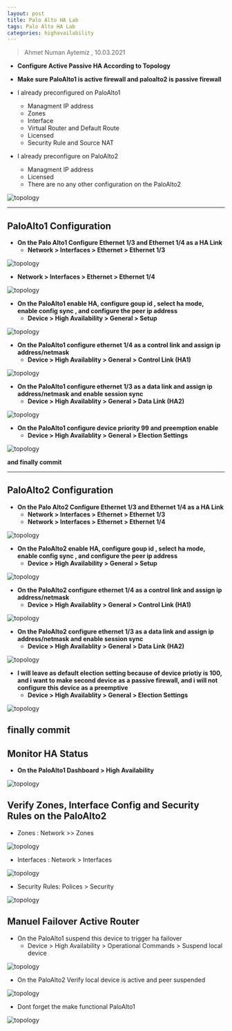 ```yaml
---
layout: post
title: Palo Alto HA Lab
tags: Palo Alto HA Lab
categories: highavailability
---
```


> Ahmet Numan Aytemiz , 10.03.2021

- **Configure Active Passive HA According to Topology**

- **Make sure PaloAlto1 is active firewall and paloalto2 is passive firewall**

- I already preconfigured on PaloAlto1
  - Managment IP address
  - Zones
  - Interface
  - Virtual Router and Default Route
  - Licensed
  - Security Rule and Source NAT 
- I already preconfigure on PaloAlto2
  - Managment IP address
  - Licensed
  - There are no any other configuration on the PaloAlto2

![topology](/img/pa_ha_lab1.PNG)


---

## PaloAlto1 Configuration

- **On the Palo Alto1 Configure Ethernet 1/3 and Ethernet 1/4 as a HA Link**
  - **Network > Interfaces > Ethernet > Ethernet 1/3**

![topology](/img/pa1_ethernet13.PNG)

  - **Network > Interfaces > Ethernet > Ethernet 1/4**

![topology](/img/pa_ethernet14.PNG)

- **On the PaloAlto1 enable HA, configure goup id , select ha mode, enable config sync , and configure the peer ip address**
  - **Device > High Availability > General > Setup**

![topology](/img/ha_setup.PNG)

- **On the PaloAlto1 configure ethernet 1/4 as a control link and assign ip address/netmask**
  - **Device > High Availablity > General > Control Link (HA1)**

![topology](/img/control_link.PNG)

- **On the PaloAlto1 configure ethernet 1/3 as a data link and assign ip address/netmask and enable session sync**
  - **Device > High Availablity > General > Data Link (HA2)**

![topology](/img/data_link.PNG)

- **On the PaloAlto1 configure device priority 99 and preemption enable**
  - **Device > High Availablity > General > Election Settings**

![topology](/img/prio.PNG)

**and finally commit**

---

## PaloAlto2 Configuration


- **On the Palo Alto2 Configure Ethernet 1/3 and Ethernet 1/4 as a HA Link**
  - **Network > Interfaces > Ethernet > Ethernet 1/3**
  - **Network > Interfaces > Ethernet > Ethernet 1/4**

![topology](/img/pa2_ha.PNG)

- **On the PaloAlto2 enable HA, configure goup id , select ha mode, enable config sync , and configure the peer ip address**
  - **Device > High Availability > General > Setup**

![topology](/img/pa2_setup.PNG)

- **On the PaloAlto2 configure ethernet 1/4 as a control link and assign ip address/netmask**
  - **Device > High Availablity > General > Control Link (HA1)**

![topology](/img/pa2_e14.PNG)

- **On the PaloAlto2 configure ethernet 1/3 as a data link and assign ip address/netmask and enable session sync**
  - **Device > High Availablity > General > Data Link (HA2)**

![topology](/img/pa2_e13.PNG)

- **I will leave as default election setting because of device priotiy is 100, and i want to make second device as a passive firewall, and i will not configure this device as a preemptive**
  - **Device > High Availablity > General > Election Settings**

![topology](/img/elect2.PNG)


**finally commit**
---

## Monitor HA Status

- **On the PaloAlto1 Dashboard > High Availability**

![topology](/img/ha_status.PNG)

## Verify Zones, Interface Config and Security Rules on the PaloAlto2

- Zones : Network >> Zones

![topology](/img/zones2.PNG)

- Interfaces : Network > Interfaces

![topology](/img/interfaces2.PNG)

- Security Rules: Polices > Security

![topology](/img/security2.PNG)


## Manuel Failover Active Router

- On the PaloAlto1 suspend this device to trigger ha failover
  - Device > High Availability > Operational Commands > Suspend local device

![topology](/img/suspend.PNG)

- On the PaloAlto2 Verify local device is active and peer suspended

![topology](/img/suspend2.PNG)

- Dont forget the make functional PaloAlto1

![topology](/img/functional.PNG)




